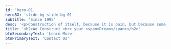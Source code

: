 ```yaml
---
id: 'hero-01'
heroBG: 'slide-bg slide-bg-01'
subtitle: 'Since 1995'
desc: '<p>Construction of itself, because it is pain, but because some proper style design occur in which toil and pain pleasure.</p>'
title: '<h2>We Construct <br> your <span>Dream</span></h2>'
btnSecondaryText: 'Learn More'
btnPrimaryText: 'Contact Us'
---
```

